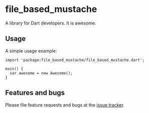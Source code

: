 # file_based_mustache

A library for Dart developers. It is awesome.

## Usage

A simple usage example:

    import 'package:file_based_mustache/file_based_mustache.dart';

    main() {
      var awesome = new Awesome();
    }

## Features and bugs

Please file feature requests and bugs at the [issue tracker][tracker].

[tracker]: http://example.com/issues/replaceme
